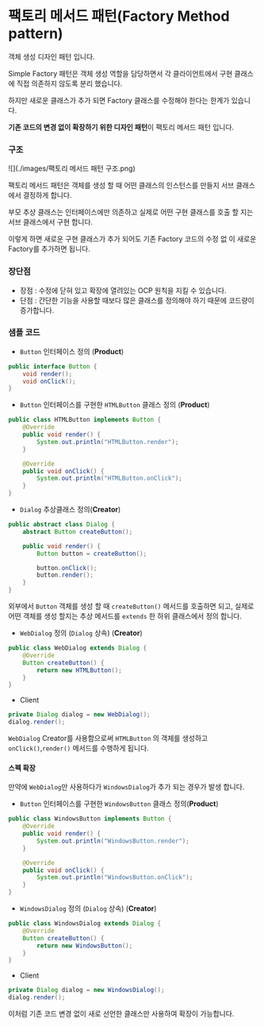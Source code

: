 # 팩토리 메서드 패턴(Factory Method pattern)

객체 생성 디자인 패턴 입니다.

Simple Factory 패턴은 객체 생성 역할을 담당하면서 각 클라이언트에서 구현 클래스에 직접 의존하지 않도록 분리 했습니다.

하지만 새로운 클래스가 추가 되면 Factory 클래스를 수정해야 한다는 한계가 있습니다.

**기존 코드의 변경 없이 확장하기 위한 디자인 패턴**이 팩토리 메서드 패턴 입니다.

### 구조

![](./images/팩토리 메서드 패턴 구조.png)

팩토리 메서드 패턴은 객체를 생성 할 때 어떤 클래스의 인스턴스를 만들지 서브 클래스에서 결정하게 합니다.

부모 추상 클래스는 인터페이스에만 의존하고 실제로 어떤 구현 클래스를 호출 할 지는 서브 클래스에서 구현 합니다.

이렇게 하면 새로운 구현 클래스가 추가 되어도 기존 Factory 코드의 수정 없 이 새로운 Factory를 추가하면 됩니다.

### 장단점

* 장점 : 수정에 닫혀 있고 확장에 열려있는 OCP 원칙을 지킬 수 있습니다.
* 단점 : 간단한 기능을 사용할 때보다 많은 클래스를 정의해야 하기 때문에 코드량이 증가합니다.

### 샘플 코드

* `Button` 인터페이스 정의 (**Product**)

```java
public interface Button {
    void render();
    void onClick();
}
```

* `Button` 인터페이스를 구현한 `HTMLButton` 클래스 정의 (**Product**)

```java
public class HTMLButton implements Button {
    @Override
    public void render() {
        System.out.println("HTMLButton.render");
    }

    @Override
    public void onClick() {
        System.out.println("HTMLButton.onClick");
    }
}
```

* `Dialog` 추상클래스 정의(**Creator**)

```java
public abstract class Dialog {
    abstract Button createButton();

    public void render() {
        Button button = createButton();

        button.onClick();
        button.render();
    }
}
```

외부에서 `Button` 객체를 생성 할 때 `createButton()` 메서드를 호출하면 되고, 실제로 어떤 객체를 생성 할지는 추상 메서드를 `extends` 한 하위 클래스에서 정의 합니다.

* `WebDialog` 정의 (`Dialog` 상속) (**Creator**)

```java
public class WebDialog extends Dialog {
    @Override
    Button createButton() {
        return new HTMLButton();
    }
}
```

* Client

```java
private Dialog dialog = new WebDialog();
dialog.render();
```

`WebDialog` Creator를 사용함으로써 `HTMLButton` 의 객체를 생성하고 `onClick()`,`render()` 메서드를 수행하게 됩니다.

#### 스펙 확장

만약에 `WebDialog`만 사용하다가 `WindowsDialog`가 추가 되는 경우가 발생 합니다.

* `Button` 인터페이스를 구현한 `WindowsButton` 클래스 정의(**Product**)

```java
public class WindowsButton implements Button {
    @Override
    public void render() {
        System.out.println("WindowsButton.render");
    }

    @Override
    public void onClick() {
        System.out.println("WindowsButton.onClick");
    }
}
```

* `WindowsDialog` 정의 (`Dialog` 상속) (**Creator**)

```java
public class WindowsDialog extends Dialog {
    @Override
    Button createButton() {
        return new WindowsButton();
    }
}
```

* Client

```java
private Dialog dialog = new WindowsDialog();
dialog.render();
```

이처럼 기존 코드 변경 없이 새로 선언한 클래스만 사용하여 확장이 가능합니다.